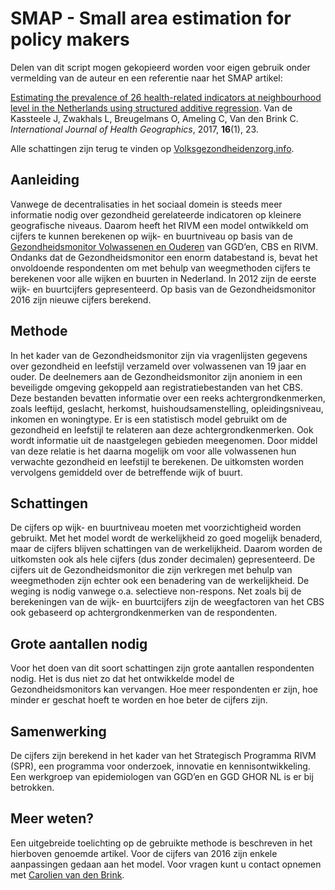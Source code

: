 # SMAP - Small area estimation for policy makers

Delen van dit script mogen gekopieerd worden voor eigen gebruik onder vermelding van de auteur en een referentie naar het SMAP artikel:

[Estimating the prevalence of 26 health-related indicators at neighbourhood level in the Netherlands using structured additive regression](https://ij-healthgeographics.biomedcentral.com/articles/10.1186/s12942-017-0097-5). Van de Kassteele J, Zwakhals L, Breugelmans O, Ameling C, Van den Brink C. *International Journal of Health Geographics*, 2017, **16**(1), 23.

Alle schattingen zijn terug te vinden op [Volksgezondheidenzorg.info](https://www.volksgezondheidenzorg.info).

## Aanleiding

Vanwege de decentralisaties in het sociaal domein is steeds meer informatie nodig over gezondheid gerelateerde indicatoren op kleinere geografische niveaus. Daarom heeft het RIVM een model ontwikkeld om cijfers te kunnen berekenen op wijk- en buurtniveau op basis van de [Gezondheidsmonitor Volwassenen en Ouderen](https://www.cbs.nl/nl-nl/onze-diensten/methoden/onderzoeksomschrijvingen/korte-onderzoeksbeschrijvingen/gezondheidsmonitor-2016) van GGD’en, CBS en RIVM. Ondanks dat de Gezondheidsmonitor een enorm databestand is, bevat het onvoldoende respondenten om met behulp van weegmethoden cijfers te berekenen voor alle wijken en buurten in Nederland. In 2012 zijn de eerste wijk- en buurtcijfers gepresenteerd. Op basis van de Gezondheidsmonitor 2016 zijn nieuwe cijfers berekend.

## Methode

In het kader van de Gezondheidsmonitor zijn via vragenlijsten gegevens over gezondheid en leefstijl verzameld over volwassenen van 19 jaar en ouder. De deelnemers aan de Gezondheidsmonitor zijn anoniem in een beveiligde omgeving gekoppeld aan registratiebestanden van het CBS. Deze bestanden bevatten informatie over een reeks achtergrondkenmerken, zoals leeftijd, geslacht, herkomst, huishoudsamenstelling, opleidingsniveau, inkomen en woningtype. Er is een statistisch model gebruikt om de gezondheid en leefstijl te relateren aan deze achtergrondkenmerken. Ook wordt informatie uit de naastgelegen gebieden meegenomen. Door middel van deze relatie is het daarna mogelijk om voor alle volwassenen hun verwachte gezondheid en leefstijl te berekenen. De uitkomsten worden vervolgens gemiddeld over de betreffende wijk of buurt.

## Schattingen

De cijfers op wijk- en buurtniveau moeten met voorzichtigheid worden gebruikt. Met het model wordt de werkelijkheid zo goed mogelijk benaderd, maar de cijfers blijven schattingen van de werkelijkheid. Daarom worden de uitkomsten ook als hele cijfers (dus zonder decimalen) gepresenteerd. 
De cijfers uit de Gezondheidsmonitor die zijn verkregen met behulp van weegmethoden zijn echter ook een benadering van de werkelijkheid. De weging is nodig vanwege o.a. selectieve non-respons. Net zoals bij de berekeningen van de wijk- en buurtcijfers zijn de weegfactoren van het CBS ook gebaseerd op achtergrondkenmerken van de respondenten.

## Grote aantallen nodig

Voor het doen van dit soort schattingen zijn grote aantallen respondenten nodig. Het is dus niet zo dat het ontwikkelde model de Gezondheidsmonitors kan vervangen. Hoe meer respondenten er zijn, hoe minder er geschat hoeft te worden en hoe beter de cijfers zijn.

## Samenwerking

De cijfers zijn berekend in het kader van het Strategisch Programma RIVM (SPR), een programma voor onderzoek, innovatie en kennisontwikkeling. Een werkgroep van epidemiologen van GGD’en en GGD GHOR NL is er bij betrokken. 

## Meer weten?

Een uitgebreide toelichting op de gebruikte methode is beschreven in het hierboven genoemde artikel. Voor de cijfers van 2016 zijn enkele aanpassingen gedaan aan het model. Voor vragen kunt u contact opnemen met [Carolien van den Brink](mailto:carolien.van.den.brink@rivm.nl).